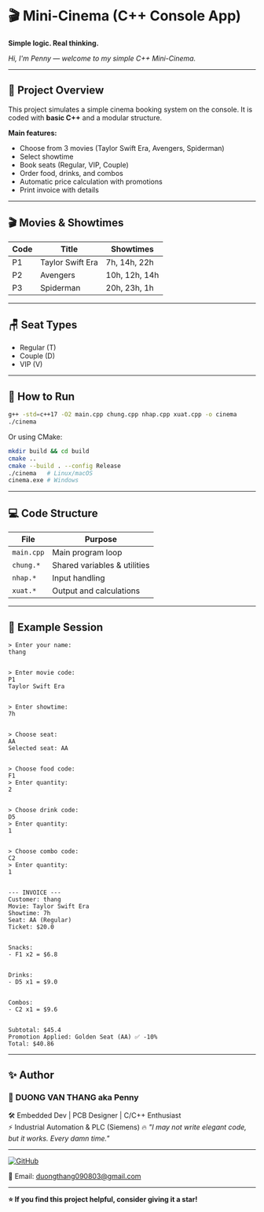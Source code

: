 # 🎬 Mini-Cinema (C++ Console App)

**Simple logic. Real thinking.**

*Hi, I'm Penny — welcome to my simple C++ Mini-Cinema.*

---

## 🧠 Project Overview

This project simulates a simple cinema booking system on the console. It is coded with **basic C++** and a modular structure.

**Main features:**

* Choose from 3 movies (Taylor Swift Era, Avengers, Spiderman)
* Select showtime
* Book seats (Regular, VIP, Couple)
* Order food, drinks, and combos
* Automatic price calculation with promotions
* Print invoice with details

---

## 🎬 Movies & Showtimes

| Code | Title            | Showtimes     |
| ---- | ---------------- | ------------- |
| P1   | Taylor Swift Era | 7h, 14h, 22h  |
| P2   | Avengers         | 10h, 12h, 14h |
| P3   | Spiderman        | 20h, 23h, 1h  |

---

## 🪑 Seat Types

* Regular (T)
* Couple (D)
* VIP (V)

---

## 🚀 How to Run

```bash
g++ -std=c++17 -O2 main.cpp chung.cpp nhap.cpp xuat.cpp -o cinema
./cinema
```

Or using CMake:

```bash
mkdir build && cd build
cmake ..
cmake --build . --config Release
./cinema   # Linux/macOS
cinema.exe # Windows
```

---

## 💻 Code Structure

| File       | Purpose                      |
| ---------- | ---------------------------- |
| `main.cpp` | Main program loop            |
| `chung.*`  | Shared variables & utilities |
| `nhap.*`   | Input handling               |
| `xuat.*`   | Output and calculations      |

---

## 📄 Example Session

```plaintext
> Enter your name:
thang


> Enter movie code:
P1
Taylor Swift Era


> Enter showtime:
7h


> Choose seat:
AA
Selected seat: AA


> Choose food code:
F1
> Enter quantity:
2


> Choose drink code:
D5
> Enter quantity:
1


> Choose combo code:
C2
> Enter quantity:
1


--- INVOICE ---
Customer: thang
Movie: Taylor Swift Era
Showtime: 7h
Seat: AA (Regular)
Ticket: $20.0


Snacks:
- F1 x2 = $6.8


Drinks:
- D5 x1 = $9.0


Combos:
- C2 x1 = $9.6


Subtotal: $45.4
Promotion Applied: Golden Seat (AA) ✅ -10%
Total: $40.86
```

---

## ✨ Author

### 👑 **DUONG VAN THANG** aka **Penny**

🛠️ Embedded Dev | PCB Designer | C/C++ Enthusiast  
⚡ Industrial Automation & PLC (Siemens)
🔥 *"I may not write elegant code, but it works. Every damn time."*

---

[![GitHub](https://img.shields.io/badge/GitHub-tinybutpenny-black?style=for-the-badge\&logo=github)](https://github.com/tinybutpenny)

📧 Email: [duongthang090803@gmail.com](mailto:duongthang090803@gmail.com)

---

**⭐ If you find this project helpful, consider giving it a star!**
